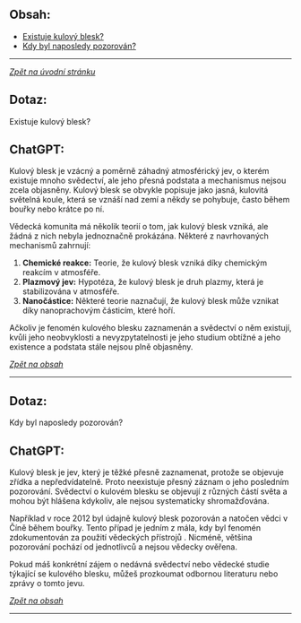## Obsah:

- [Existuje kulový blesk?](#dotaz)
- [Kdy byl naposledy pozorován?](#dotaz-1)

---

[*Zpět na úvodní stránku*](../README.md)

## Dotaz:

Existuje kulový blesk?

## ChatGPT:

Kulový blesk je vzácný a poměrně záhadný atmosférický jev, o kterém existuje mnoho svědectví, ale jeho přesná podstata a mechanismus nejsou zcela objasněny. Kulový blesk se obvykle popisuje jako jasná, kulovitá světelná koule, která se vznáší nad zemí a někdy se pohybuje, často během bouřky nebo krátce po ní.

Vědecká komunita má několik teorií o tom, jak kulový blesk vzniká, ale žádná z nich nebyla jednoznačně prokázána. Některé z navrhovaných mechanismů zahrnují:

1. **Chemické reakce:** Teorie, že kulový blesk vzniká díky chemickým reakcím v atmosféře.
2. **Plazmový jev:** Hypotéza, že kulový blesk je druh plazmy, která je stabilizována v atmosféře.
3. **Nanočástice:** Některé teorie naznačují, že kulový blesk může vznikat díky nanoprachovým částicím, které hoří.

Ačkoliv je fenomén kulového blesku zaznamenán a svědectví o něm existují, kvůli jeho neobvyklosti a nevyzpytatelnosti je jeho studium obtížné a jeho existence a podstata stále nejsou plně objasněny.


[*Zpět na obsah*](#obsah)

---

## Dotaz:

Kdy byl naposledy pozorován?

## ChatGPT:

Kulový blesk je jev, který je těžké přesně zaznamenat, protože se objevuje zřídka a nepředvídatelně. Proto neexistuje přesný záznam o jeho posledním pozorování. Svědectví o kulovém blesku se objevují z různých částí světa a mohou být hlášena kdykoliv, ale nejsou systematicky shromažďována.

Například v roce 2012 byl údajně kulový blesk pozorován a natočen vědci v Číně během bouřky. Tento případ je jedním z mála, kdy byl fenomén zdokumentován za použití vědeckých přístrojů . Nicméně, většina pozorování pochází od jednotlivců a nejsou vědecky ověřena.

Pokud máš konkrétní zájem o nedávná svědectví nebo vědecké studie týkající se kulového blesku, můžeš prozkoumat odbornou literaturu nebo zprávy o tomto jevu.


[*Zpět na obsah*](#obsah)

---
